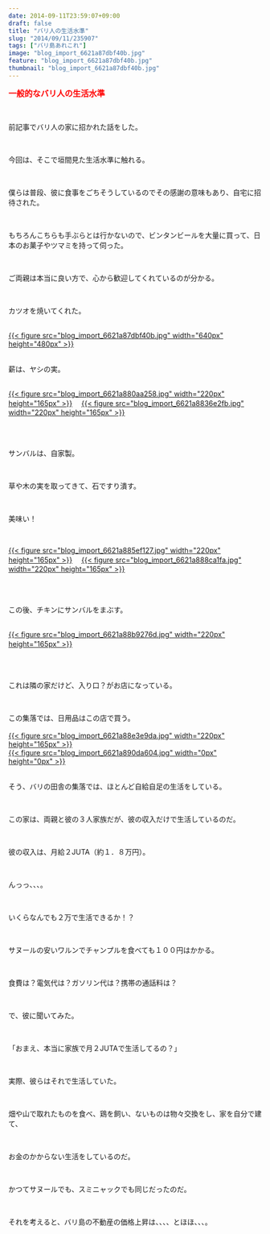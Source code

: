 ```yaml
---
date: 2014-09-11T23:59:07+09:00
draft: false
title: "バリ人の生活水準"
slug: "2014/09/11/235907"
tags: ["バリ島あれこれ"]
image: "blog_import_6621a87dbf40b.jpg"
feature: "blog_import_6621a87dbf40b.jpg"
thumbnail: "blog_import_6621a87dbf40b.jpg"
---
```

<p><font color="#ff0000" size="3"><strong>一般的なバリ人の生活水準</strong></font></p><br/><p>前記事でバリ人の家に招かれた話をした。</p><br/><p>今回は、そこで垣間見た生活水準に触れる。</p><br/><p>僕らは普段、彼に食事をごちそうしているのでその感謝の意味もあり、自宅に招待された。</p><br/><p>もちろんこちらも手ぶらとは行かないので、ビンタンビールを大量に買って、日本のお菓子やツマミを持って伺った。</p><br/><p>ご両親は本当に良い方で、心から歓迎してくれているのが分かる。</p><br/><p>カツオを焼いてくれた。</p><p><br/><a href="blog_import_6621a87ed456d.jpg">{{< figure src="blog_import_6621a87dbf40b.jpg" width="640px" height="480px" >}}</a> <br/></p><p><br/>薪は、ヤシの実。</p><p><br/><a href="blog_import_6621a881ed5aa.jpg">{{< figure src="blog_import_6621a880aa258.jpg" width="220px" height="165px" >}}</a> 　<a href="blog_import_6621a884a6f1d.jpg">{{< figure src="blog_import_6621a8836e2fb.jpg" width="220px" height="165px" >}}</a> </p><br/><br/><p>サンバルは、自家製。</p><br/><p>草や木の実を取ってきて、石ですり潰す。　</p><br/><p>美味い！</p><br/><p><a href="blog_import_6621a8872eb06.jpg">{{< figure src="blog_import_6621a885ef127.jpg" width="220px" height="165px" >}}</a> 　<a href="blog_import_6621a88a0baea.jpg">{{< figure src="blog_import_6621a888ca1fa.jpg" width="220px" height="165px" >}}</a> </p><br/><br/><p>この後、チキンにサンバルをまぶす。</p><p><br/><a href="blog_import_6621a88ced475.jpg">{{< figure src="blog_import_6621a88b9276d.jpg" width="220px" height="165px" >}}</a> 　<br/></p><br/><br/><p>これは隣の家だけど、入り口？がお店になっている。</p><br/><p>この集落では、日用品はこの店で買う。<br/><br/><a href="blog_import_6621a88f7c1a5.jpg">{{< figure src="blog_import_6621a88e3e9da.jpg" width="220px" height="165px" >}}</a> <br/><a href="blog_import_6621a891f0c3d.jpg">{{< figure src="blog_import_6621a890da604.jpg" width="0px" height="0px" >}}</a> <br/><br/></p><p>そう、バリの田舎の集落では、ほとんど自給自足の生活をしている。</p><br/><p>この家は、両親と彼の３人家族だが、彼の収入だけで生活しているのだ。</p><br/><p>彼の収入は、月給２JUTA（約１．８万円）。</p><br/><p>んっっ、、、。　</p><br/><p>いくらなんでも２万で生活できるか！？</p><br/><p>サヌールの安いワルンでチャンプルを食べても１００円はかかる。</p><br/><p>食費は？電気代は？ガソリン代は？携帯の通話料は？<br/></p><br/><p>で、彼に聞いてみた。</p><br/><p>「おまえ、本当に家族で月２JUTAで生活してるの？」</p><br/><p>実際、彼らはそれで生活していた。</p><br/><p>畑や山で取れたものを食べ、鶏を飼い、ないものは物々交換をし、家を自分で建て、</p><br/><p>お金のかからない生活をしているのだ。</p><br/><p>かつてサヌールでも、スミニャックでも同じだったのだ。</p><br/><p>それを考えると、バリ島の不動産の価格上昇は、、、、とほほ、、、。</p><br/><p><br/><br/><br/><br/><br/><br/></p><br/><br/><br/>

